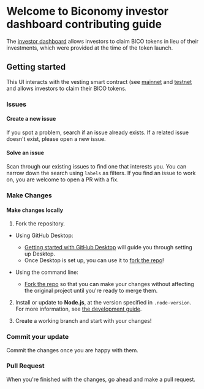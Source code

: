 # Welcome to Biconomy investor dashboard contributing guide

The [investor dashboard](https://investor.biconomy.io/) allows investors to claim BICO tokens in lieu of their investments, which were provided at the time of the token launch.

## Getting started

This UI interacts with the vesting smart contract (see [mainnet](https://etherscan.io/address/0xeE3593817fB142BFBEA560fcF47b3f354f519D33) and [testnet](https://goerli.etherscan.io/address/0x483C9102a938D3d1f0bc4dc73bea831A2048D55b) and allows investors to claim their BICO tokens.

### Issues

#### Create a new issue

If you spot a problem, search if an issue already exists. If a related issue doesn't exist, please open a new issue.

#### Solve an issue

Scan through our existing issues to find one that interests you. You can narrow down the search using `labels` as filters. If you find an issue to work on, you are welcome to open a PR with a fix.

### Make Changes

#### Make changes locally

1. Fork the repository.
- Using GitHub Desktop:
  - [Getting started with GitHub Desktop](https://docs.github.com/en/desktop/installing-and-configuring-github-desktop/getting-started-with-github-desktop) will guide you through setting up Desktop.
  - Once Desktop is set up, you can use it to [fork the repo](https://docs.github.com/en/desktop/contributing-and-collaborating-using-github-desktop/cloning-and-forking-repositories-from-github-desktop)!

- Using the command line:
  - [Fork the repo](https://docs.github.com/en/github/getting-started-with-github/fork-a-repo#fork-an-example-repository) so that you can make your changes without affecting the original project until you're ready to merge them.

2. Install or update to **Node.js**, at the version specified in `.node-version`. For more information, see [the development guide](contributing/development.md).

3. Create a working branch and start with your changes!

### Commit your update

Commit the changes once you are happy with them.

### Pull Request

When you're finished with the changes, go ahead and make a pull request.

